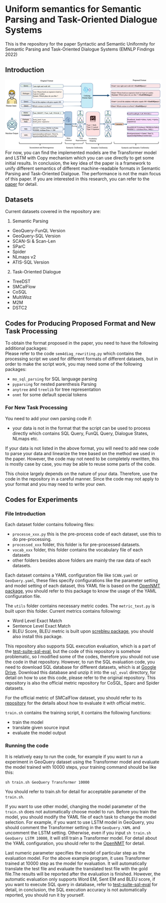 # Uniform semantics for Semantic Parsing and Task-Oriented Dialogue Systems
This is the repository for the paper Syntactic and Semantic Uniformity for Semantic Parsing and Task-Oriented Dialogue Systems (EMNLP Findings 2022)

## Introduction
![avatar](emnlp_page-0001.jpg)
For now, you can find the implemented models are the Transformer model and LSTM with Copy mechanism which you can use directly to get some initial results. In conclusion, the key idea of the paper is a framework to unify different semantics of different machine-readable formats in Semantic Parsing and Task-Oriented Dialgoue. The performance is not the main focus of this paper.
If you are interested in this research, you can refer to the [paper](https://aclanthology.org/2022.findings-emnlp.60/) for detail.
## Datasets
Current datasets covered in the repository are:  
1. Semantic Parsing
  - GeoQuery-FunQL Version
  - GeoQuery-SQL Version
  - SCAN-Si & Scan-Len
  - SParC
  - Spider
  - NLmaps v2
  - ATIS-SQL Version
2. Task-Oriented Dialogue
  - TreeDST
  - SMCalFlow
  - CoSQL
  - MultiWoz
  - M2M
  - DSTC2

<!---Some datasets are beyond the limit of GitHub's storage, so I uploaded some of the datasets in the [Google Drive](https://drive.google.com/file/d/1Bxm29zjtLkLiuzMNHMUAIWmOSvBWlGu6/view?usp=sharing), you could download these datasets via this link and unzip it, then place each datasets to corresponding folder. Since some datasets has been updated, if you downloaded these datasets before 2022.02.23, you should redownload it.-->

## Codes for Producing Proposed Format and New Task Processing
To obtain the format proposed in the paper, you need to have the following additional packages:  
Please refer to the code `sem4diag_rewriting.py` which contains the processing script we used for different formats of different datasets, but in order to make the script work, you may need some of the following packages:  
 - `mo_sql_parsing` for SQL language parsing  
 - `pyparsing` for nested parenthesis Parsing  
 - `anytree` and `treelib` for tree representation  
 - `onmt` for some default special tokens  

### For New Task Processing
You need to add your own parsing code if:
 - your data is not in the format that the script can be used to process directly which contains SQL Query, FunQL Query, Dialogue States, NLmaps etc.

If your data is not listed in the above format, you will need to add new code to parse your data and linearize the tree based on the method we used in the paper. However, the code may not need to be completely rewritten, this is mostly case by case, you may be able to reuse some parts of the code.  

This choice largely depends on the nature of your data. Therefore, use the code in the repository in a careful manner. Since the code may not apply to your format and you may need to write your own.  
## Codes for Experiments

### File Introduction
Each dataset folder contains following files:
  - `processe_xxx.py` this is the pre-process code of each dataset, use this to do pre-processing.
  - `processed_xxx` folder, this folder is for pre-processed datasets.
  - `vocab_xxx` folder, this folder contains the vocabulary file of each datasets
  - other folders besides above folders are mainly the raw data of each datasets.  

Each dataset contains a YAML configuration file like `SCAN.yaml` or `GeoQuery.yaml`, these files specify configurations like the parameter setting and model setting of each dataset, this YAML file is based on the [OpenNMT package](https://github.com/OpenNMT/OpenNMT-py), you should refer to this package to know the usage of the YAML configuration file.

The `utils` folder contains necessary metric codes. The `metric_test.py` is built upon this folder. Current metrics contains following:
  - Word Level Exact Match
  - Sentence Level Exact Match
  - BLEU Score, BLEU metric is built upon [screbleu package](https://github.com/mjpost/sacrebleu), you should also install this package.

This repository also supports SQL execution evaluation, which is a part of the [test-suite-sql-eval](https://github.com/taoyds/test-suite-sql-eval), but the code of this repository is somehow problematic, so I modified some of the codes, therefore you should not use the code in that repository. However, to run the SQL evaluation code, you need to download SQL database for different datasets, which is at [Google Drive](https://drive.google.com/file/d/1mkCx2GOFIqNesD4y8TDAO1yX1QZORP5w/view). Download this database and unzip it into the `sql_eval` directory, for detail on how to use this code, please refer to the original repository. This repository is also the official metric repository for CoSQL, Sparc and Spider datasets.

For the official metric of SMCalFlow dataset, you should refer to its [repository](https://microsoft.github.io/task_oriented_dialogue_as_dataflow_synthesis/) for the details about how to evaluate it with official metric.

`train.sh` contains the training script, it contains the following functions:
  - train the model
  - translate given source input
  - evaluate the model output

### Running the code
It is relatively easy to run the code, for example if you want to run a experiment in GeoQuery dataset using the Transformer model and evaluate the model trained with 10000 steps, your training command should be like this:

```sh train.sh GeoQuery Transformer 10000```

You should refer to train.sh for detail for acceptable parameter of the `train.sh`.

If you want to use other model, changing the model parameter of the `train.sh` does not automatically choose model to run. Before you train the model, you should modify the YAML file of each task to change the model selection. For example, if you want to use LSTM model in GeoQuery, you should comment the Transformer setting in the `GeoQuery.YAML` and uncomment the LSTM setting. Otherwise, even if you input ```sh train.sh GeoQuery LSTM 10000```, it will still train a Transformer model. For detail about the YAML configuration, you should refer to the [OpenNMT](https://github.com/OpenNMT/OpenNMT-py) for detail.

Last numeric parameter specifies the model of particular step as the evaluation model. For the above example program, it uses Transformer trained at 10000 step as the model for evaluation. It will automatically translate the test file and evaluate the translated test file with the gold file.The results will be reported after the evaluation is finished. However, the automatic evaluation only supports Word EM, Sent EM and BLEU score, if you want to execute SQL query in database, refer to [test-suite-sql-eval](https://github.com/taoyds/test-suite-sql-eval) for detail, in conclusion, the SQL execution accuracy is not automatically reported, you should run it by yourself.
